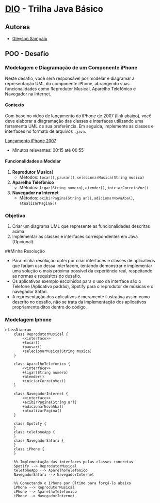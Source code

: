 # [DIO](www.dio.me) - Trilha Java Básico

## Autores
- [Gleyson Sampaio](https://github.com/glysns)

## POO - Desafio

### Modelagem e Diagramação de um Componente iPhone

Neste desafio, você será responsável por modelar e diagramar a representação UML do componente iPhone, abrangendo suas funcionalidades como Reprodutor Musical, Aparelho Telefônico e Navegador na Internet.

#### Contexto
Com base no vídeo de lançamento do iPhone de 2007 (link abaixo), você deve elaborar a diagramação das classes e interfaces utilizando uma ferramenta UML de sua preferência. Em seguida, implemente as classes e interfaces no formato de arquivos `.java`.

[Lançamento iPhone 2007](https://www.youtube.com/watch?v=9ou608QQRq8)
- Minutos relevantes: 00:15 até 00:55

#### Funcionalidades a Modelar
1. **Reprodutor Musical**
   - Métodos: `tocar()`, `pausar()`, `selecionarMusica(String musica)`
2. **Aparelho Telefônico**
   - Métodos: `ligar(String numero)`, `atender()`, `iniciarCorreioVoz()`
3. **Navegador na Internet**
   - Métodos: `exibirPagina(String url)`, `adicionarNovaAba()`, `atualizarPagina()`

### Objetivo
1. Criar um diagrama UML que represente as funcionalidades descritas acima.
2. Implementar as classes e interfaces correspondentes em Java (Opcional).


##Minha Resolução
- Para minha resolução optei por criar interfaces e classes de aplicativos que fariam uso dessa interfacem, tentando demonstrar e implementar uma solução o mais próxima possível da experiência real, respeitando as normas e requisitos do desafio.
- Os aplicativos exemplo escolhidos para o uso da interface são o Telefone (Aplicativo padrão), Spotify para o reprodutor de músicas e o navegador Safari.
-  A representação dos aplicativos é meramente ilustrativa assim como descrito no desafio, não se trata da implementação dos aplicativos propriamente ditos dentro do código.

### Modelagem Iphone
```mermaid
classDiagram
    class ReprodutorMusical {
        <<interface>>
        +tocar()
        +pausar()
        +selecionarMusica(String musica)
    }

    class AparelhoTelefonico {
        <<interface>>
        +ligar(String numero)
        +atender()
        +iniciarCorreioVoz()
    }

    class NavegadorInternet {
        <<interface>>
        +exibirPagina(String url)
        +adicionarNovaAba()
        +atualizarPagina()
    }

    class Spotify {
    }
    class telefoneApp {
    }
    class NavegadorSafari {
    }
    class iPhone {
    }

    %% Implementação das interfaces pelas classes concretas
    Spotify --> ReprodutorMusical
    telefoneApp --> AparelhoTelefonico
    NavegadorSafari --> NavegadorInternet

    %% Conectando o iPhone por último para forçá-lo abaixo
    iPhone --> ReprodutorMusical
    iPhone --> AparelhoTelefonico
    iPhone --> NavegadorInternet

```
